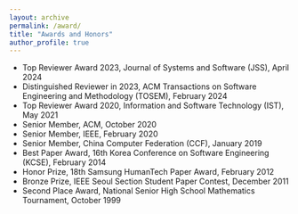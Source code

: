 ```yaml
---
layout: archive
permalink: /award/
title: "Awards and Honors"
author_profile: true
---
```


- Top Reviewer Award 2023, Journal of Systems and Software (JSS), April 2024
- Distinguished Reviewer in 2023, ACM Transactions on Software Engineering and Methodology (TOSEM), February 2024
- Top Reviewer Award 2020, Information and Software Technology (IST), May 2021
- Senior Member, ACM, October 2020
- Senior Member, IEEE, February 2020
- Senior Member, China Computer Federation (CCF), January 2019 
- Best Paper Award, 16th Korea Conference on Software Engineering (KCSE), February 2014
- Honor Prize, 18th Samsung HumanTech Paper Award, February 2012
- Bronze Prize, IEEE Seoul Section Student Paper Contest, December 2011
- Second Place Award, National Senior High School Mathematics Tournament, October 1999 
